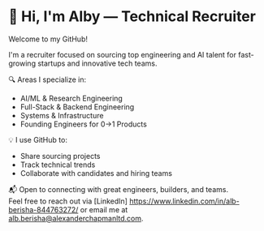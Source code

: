# 👋 Hi, I'm Alby — Technical Recruiter

Welcome to my GitHub!

I'm a recruiter focused on sourcing top engineering and AI talent for fast-growing startups and innovative tech teams.

🔍 Areas I specialize in:
- AI/ML & Research Engineering
- Full-Stack & Backend Engineering
- Systems & Infrastructure
- Founding Engineers for 0→1 Products

💡 I use GitHub to:
- Share sourcing projects
- Track technical trends
- Collaborate with candidates and hiring teams

📬 Open to connecting with great engineers, builders, and teams.  
Feel free to reach out via [LinkedIn] https://www.linkedin.com/in/alb-berisha-844763272/ or email me at alb.berisha@alexanderchapmanltd.com.

